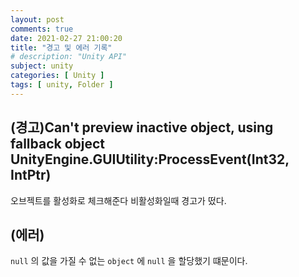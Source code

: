 ```yaml
---
layout: post
comments: true
date: 2021-02-27 21:00:20
title: "경고 및 에러 기록"
# description: "Unity API"
subject: unity
categories: [ Unity ]
tags: [ unity, Folder ]
---
```



## (경고)Can't preview inactive object, using fallback object<br>UnityEngine.GUIUtility:ProcessEvent(Int32, IntPtr)

오브젝트를 활성화로 체크해준다 비활성화일때 경고가 떴다.

## (에러)

`null` 의 값을 가질 수 없는 `object` 에 `null` 을 할당했기 떄문이다.


<!--
참고
IT 마이닝 : https://itmining.tistory.com/category/FrontEnd%20%EB%A7%88%EC%9D%B4%EB%8B%9D/Unity
-->